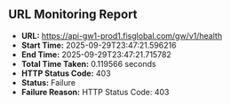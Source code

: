 ## URL Monitoring Report

- **URL:** https://api-gw1-prod1.fisglobal.com/gw/v1/health
- **Start Time:** 2025-09-29T23:47:21.596216
- **End Time:** 2025-09-29T23:47:21.715782
- **Total Time Taken:** 0.119566 seconds
- **HTTP Status Code:** 403
- **Status:** Failure
- **Failure Reason:** HTTP Status Code: 403
